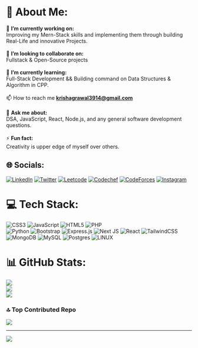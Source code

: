 <!--### Hi there 👋
-->
<!--# Hi there 👋,I am Krish Agrawal
## Love building useful Projects and solving DSA Ques


🔭 I’m currently working on Python Project (In Devlopment Stage)

🌱 I’m currently learning Django (Python Framework) , Web Dev, C++, NUMPY, PANDAS

📫 My Favourite Languages - Python Cpp

👯 I’m looking to collaborate on Django and (Numpy Pandas) Projects
<p align="left"> <img src="https://komarev.com/ghpvc/?username=Krish3914&label=Profile%20views&color=0e75b6&style=flat" alt="Krish3914" /> </p>


📫 Connect with me 

<p align="left">
<a href="https://www.instagram.com/_krish_al" target="blank"><img align="center" src="https://raw.githubusercontent.com/rahuldkjain/github-profile-readme-generator/master/src/images/icons/Social/instagram.svg" alt="https://www.instagram.com/_krish_al" height="30" width="40" /></a>
<a href="https://www.linkedin.com/in/krish-agrawal-26jy" target="blank"><img align="center" src="https://raw.githubusercontent.com/rahuldkjain/github-profile-readme-generator/master/src/images/icons/Social/linked-in-alt.svg" alt="https://www.linkedin.com/in/krish-agrawal-26jy" height="30" width="40" /></a>
<a href="https://leetcode.com/KrisH_21" target="blank"><img align="center" src="https://raw.githubusercontent.com/rahuldkjain/github-profile-readme-generator/master/src/images/icons/Social/leet-code.svg" alt="https://leetcode.com/KrisH_21" height="30" width="40" /></a>
</p>
-->
<!-- <p>&nbsp;<img align="center" src="https://github-readme-stats.vercel.app/api?username=Krish3914&show_icons=true&locale=en" alt="Krish3914" /></p> -->
<!--
<h3 align="left">👨‍💻 Languages and Tools:</h3>
<p align="left">
-->
<!-- <img src="https://github.com/devicons/devicon/blob/master/icons/numpy/numpy-original.svg" alt="Numpy" width="40" height="40"/>  -->
<!--
<img src="https://github.com/devicons/devicon/blob/master/icons/python/python-original.svg" alt="Python" width="40" height="40"/> 
<img src="https://github.com/devicons/devicon/blob/master/icons/django/django-plain.svg" alt="Django" width="40" height="40"/> 
<img src="https://github.com/devicons/devicon/blob/master/icons/git/git-original.svg" alt="GIT" width="40" height="40"/> 
<img src="https://github.com/devicons/devicon/blob/master/icons/mysql/mysql-original.svg" alt="SQL" width="40" height="40"/> 
<img src="https://raw.githubusercontent.com/devicons/devicon/master/icons/cplusplus/cplusplus-original.svg" alt="cplusplus" width="40" height="40"/> 
<img src="https://raw.githubusercontent.com/devicons/devicon/master/icons/bootstrap/bootstrap-plain-wordmark.svg" alt="bootstrap" width="40" height="40"/> 
<img src="https://github.com/devicons/devicon/blob/master/icons/html5/html5-original.svg" alt="HTML" width="40" height="40"/> 
<img src="https://github.com/devicons/devicon/blob/master/icons/css3/css3-original.svg" alt="CSS" width="40" height="40"/> 
<img src="https://github.com/devicons/devicon/blob/master/icons/ubuntu/ubuntu-plain.svg" alt="Ubuntu" width="40" height="40"/> 
<img src="https://github.com/devicons/devicon/blob/master/icons/numpy/numpy-original.svg" alt="numpy" width="40" height="40"/>
<img src="https://github.com/devicons/devicon/blob/master/icons/pandas/pandas-original.svg" alt="numpy" width="40" height="40"/>
<img src="https://github.com/devicons/devicon/blob/master/icons/redis/redis-original.svg" alt="redis" width="40" height="40"/> 
</p>
<p><img align="centre" src="https://github-readme-stats.vercel.app/api/top-langs?username=Krish3914&show_icons=true&hide_border=true&theme=dark&locale=en&layout=compact" alt="Most used Programming Languages" /></p>
-->
<!--
**AseemGupta39/aseemgupta39** is a ✨ _special_ ✨ repository because its `README.md` (this file) appears on your GitHub profile.

Here are some ideas to get you started:

- 🔭 I’m currently working on ...
- 🌱 I’m currently learning ...
- 👯 I’m looking to collaborate on ...
- 🤔 I’m looking for help with ...
- 💬 Ask me about ...
- 📫 How to reach me: ...
- 😄 Pronouns: ...
- ⚡ Fun fact: ...

https://github.com/devicons/devicon/blob/master/icons/vscode/vscode-original.svg
https://github.com/devicons/devicon/blob/master/icons/vim/vim-original.svg
https://github.com/devicons/devicon/blob/master/icons/pandas/pandas-original.svg
https://github.com/devicons/devicon/blob/master/icons/kaggle/kaggle-original.svg
https://github.com/devicons/devicon/blob/master/icons/jupyter/jupyter-original.svg
https://github.com/devicons/devicon/blob/master/icons/github/github-original.svg

-->
<!--
**Krish3914/krish3914** is a ✨ _special_ ✨ repository because its `README.md` (this file) appears on your GitHub profile.

Here are some ideas to get you started:

- 🔭 I’m currently working on ...
- 🌱 I’m currently learning ...
- 👯 I’m looking to collaborate on ...
- 🤔 I’m looking for help with ...
- 💬 Ask me about ...
- 📫 How to reach me: ...
- 😄 Pronouns: ...
- ⚡ Fun fact: ...
-->
# 💫 About Me:
🔭 **I’m currently working on:**  <br>Improving my Mern-Stack skills and implementing them through building Real-Life and innovative Projects.<br><br>👯 **I’m looking to collaborate on:**  <br>Fullstack & Open-Source projects<br><br>🌱 **I’m currently learning:**  <br>Full-Stack Development && Building command on Data Structures & Algorithm in CPP.<br>
<br>📫 How to reach me **krishagrawal3914@gmail.com** <br><br>💬 **Ask me about:**  <br>DSA, JavaScript, React, Node.js, and any general software development questions.<br><br>⚡ **Fun fact:**  <br>Creativity is upper edge of myself over others.

## 🌐 Socials:
[![LinkedIn](https://img.shields.io/badge/LinkedIn-%230077B5.svg?logo=linkedin&logoColor=white)](https://linkedin.com/in/krish-agrawal-26jy) [![Twitter](https://img.shields.io/badge/Twitter-%231DA1F2.svg?logo=Twitter&logoColor=white)](https://twitter.com/KrisH__AgrawaL)  [![Leetcode](https://img.shields.io/badge/Leetcode-FCC624?style=for-the-badge&logo=Leetcode&logoColor=black)](https://leetcode.com/KrisH_21/) [![Codechef](https://img.shields.io/badge/Codechef-000000?style=for-the-badge&logo=Codechef&logoColor=Brown)](https://www.codechef.com/users/krish_3914) [![CodeForces](https://img.shields.io/badge/CodeForces-black?style=for-the-badge&logo=CodeForces&logoColor=blue)](https://codeforces.com/profile/krish_3914) [![Instagram](https://img.shields.io/badge/Instagram-%23E4405F.svg?logo=Instagram&logoColor=white)](https://instagram.com/_krish_al)
<!--
## 🌐 Socials:
[![Twitter](https://img.shields.io/badge/Twitter-%231DA1F2.svg?logo=Twitter&logoColor=white)](https://twitter.com/ezSnippet) [![Instagram](https://img.shields.io/badge/Instagram-%23E4405F.svg?logo=Instagram&logoColor=white)](https://instagram.com/ezSnippet) [![LinkedIn](https://img.shields.io/badge/LinkedIn-%230077B5.svg?logo=linkedin&logoColor=white)](https://linkedin.com/in/ezSnippet) [![Stack Overflow](https://img.shields.io/badge/-Stackoverflow-FE7A16?logo=stack-overflow&logoColor=white)](https://stackoverflow.com/users/20331641) 
-->

# 💻 Tech Stack:
![CSS3](https://img.shields.io/badge/css3-%231572B6.svg?style=for-the-badge&logo=css3&logoColor=white) ![JavaScript](https://img.shields.io/badge/javascript-%23323330.svg?style=for-the-badge&logo=javascript&logoColor=%23F7DF1E) ![HTML5](https://img.shields.io/badge/html5-%23E34F26.svg?style=for-the-badge&logo=html5&logoColor=white) ![PHP](https://img.shields.io/badge/php-%23777BB4.svg?style=for-the-badge&logo=php&logoColor=white) <br> ![Python](https://img.shields.io/badge/python-3670A0?style=for-the-badge&logo=python&logoColor=ffdd54) ![Bootstrap](https://img.shields.io/badge/bootstrap-%23563D7C.svg?style=for-the-badge&logo=bootstrap&logoColor=white) ![Express.js](https://img.shields.io/badge/express.js-%23404d59.svg?style=for-the-badge&logo=express&logoColor=%2361DAFB) ![Next JS](https://img.shields.io/badge/Next-black?style=for-the-badge&logo=next.js&logoColor=white) ![React](https://img.shields.io/badge/react-%2320232a.svg?style=for-the-badge&logo=react&logoColor=%2361DAFB) ![TailwindCSS](https://img.shields.io/badge/tailwindcss-%2338B2AC.svg?style=for-the-badge&logo=tailwind-css&logoColor=white) ![MongoDB](https://img.shields.io/badge/MongoDB-%234ea94b.svg?style=for-the-badge&logo=mongodb&logoColor=white) ![MySQL](https://img.shields.io/badge/mysql-%2300f.svg?style=for-the-badge&logo=mysql&logoColor=white) ![Postgres](https://img.shields.io/badge/postgres-%23316192.svg?style=for-the-badge&logo=postgresql&logoColor=white) ![LINUX](https://img.shields.io/badge/Linux-FCC624?style=for-the-badge&logo=linux&logoColor=black) 
<br>
# 📊 GitHub Stats:
![](https://github-readme-stats.vercel.app/api?username=Krish3914&theme=dark&hide_border=false&include_all_commits=false&count_private=false)<br/>
![](https://github-readme-streak-stats.herokuapp.com/?user=Krish3914&theme=dark&hide_border=false)<br/>
![](https://github-readme-stats.vercel.app/api/top-langs/?username=Krish3914&theme=dark&hide_border=false&include_all_commits=false&count_private=false&layout=compact)

### 🔝 Top Contributed Repo
![](https://github-contributor-stats.vercel.app/api?username=Krish3914&limit=5&theme=dracula&combine_all_yearly_contributions=true)
<!--![](https://github-contributor-stats.vercel.app/api?username=Krish3914&limit=5&theme=tokyonight&from=2024-01-01&to=2024-05-25)-->

---
[![](https://visitcount.itsvg.in/api?id=Krish3914&icon=0&color=0)](https://visitcount.itsvg.in)

<!-- Proudly created with GPRM ( https://gprm.itsvg.in ) -->
